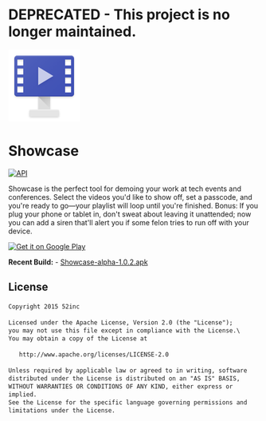 # **DEPRECATED** - This project is no longer maintained.

![icon](ic_launcher_showcase.png)  
# Showcase

[![API](https://img.shields.io/badge/API-19%2B-orange.svg?style=flat)](https://android-arsenal.com/api?level=19)  



Showcase is the perfect tool for demoing your work at tech events and conferences. Select the videos you'd like to show off, set a passcode, and you're ready to go—your playlist will loop until you're finished. Bonus: If you plug your phone or tablet in, don't sweat about leaving it unattended; now you can add a siren that'll alert you if some felon tries to run off with your device.

<a href="https://play.google.com/store/apps/details?id=com.ftinc.showcase">
  <img alt="Get it on Google Play"
       src="https://developer.android.com/images/brand/en_generic_rgb_wo_60.png" />
</a>

**Recent Build:** - [Showcase-alpha-1.0.2.apk](https://github.com/52inc/android-Showcase/releases/download/alpha-v1.0.2/Showcase-alpha-1.0.2.apk)

## License

	Copyright 2015 52inc

	Licensed under the Apache License, Version 2.0 (the "License");
	you may not use this file except in compliance with the License.\
	You may obtain a copy of the License at

       http://www.apache.org/licenses/LICENSE-2.0

	Unless required by applicable law or agreed to in writing, software
	distributed under the License is distributed on an "AS IS" BASIS,
	WITHOUT WARRANTIES OR CONDITIONS OF ANY KIND, either express or implied.
	See the License for the specific language governing permissions and
	limitations under the License.


